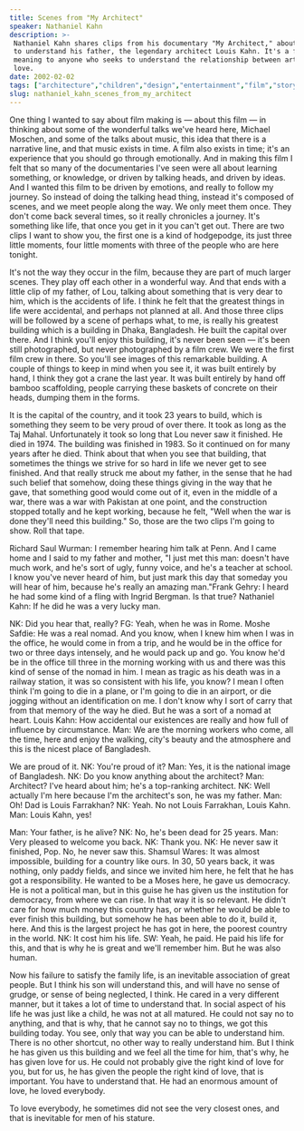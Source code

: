 ```yaml
---
title: Scenes from "My Architect"
speaker: Nathaniel Kahn
description: >-
 Nathaniel Kahn shares clips from his documentary "My Architect," about his quest
 to understand his father, the legendary architect Louis Kahn. It's a film with
 meaning to anyone who seeks to understand the relationship between art and
 love.
date: 2002-02-02
tags: ["architecture","children","design","entertainment","film","storytelling"]
slug: nathaniel_kahn_scenes_from_my_architect
---
```


One thing I wanted to say about film making is — about this film — in thinking about some
of the wonderful talks we've heard here, Michael Moschen, and some of the talks about
music, this idea that there is a narrative line, and that music exists in time. A film
also exists in time; it's an experience that you should go through emotionally. And in
making this film I felt that so many of the documentaries I've seen were all about
learning something, or knowledge, or driven by talking heads, and driven by ideas. And I
wanted this film to be driven by emotions, and really to follow my journey. So instead of
doing the talking head thing, instead it's composed of scenes, and we meet people along
the way. We only meet them once. They don't come back several times, so it really
chronicles a journey. It's something like life, that once you get in it you can't get
out. There are two clips I want to show you, the first one is a kind of hodgepodge, its
just three little moments, four little moments with three of the people who are here
tonight.

It's not the way they occur in the film, because they are part of much larger scenes. They
play off each other in a wonderful way. And that ends with a little clip of my father, of
Lou, talking about something that is very dear to him, which is the accidents of life. I
think he felt that the greatest things in life were accidental, and perhaps not planned at
all. And those three clips will be followed by a scene of perhaps what, to me, is really
his greatest building which is a building in Dhaka, Bangladesh. He built the capital over
there. And I think you'll enjoy this building, it's never been seen — it's been still
photographed, but never photographed by a film crew. We were the first film crew in
there. So you'll see images of this remarkable building. A couple of things to keep in mind
when you see it, it was built entirely by hand, I think they got a crane the last year. It
was built entirely by hand off bamboo scaffolding, people carrying these baskets of
concrete on their heads, dumping them in the forms.

It is the capital of the country, and it took 23 years to build, which is something they
seem to be very proud of over there. It took as long as the Taj Mahal. Unfortunately it
took so long that Lou never saw it finished. He died in 1974. The building was finished in
1983. So it continued on for many years after he died. Think about that when you see that
building, that sometimes the things we strive for so hard in life we never get to see
finished. And that really struck me about my father, in the sense that he had such belief
that somehow, doing these things giving in the way that he gave, that something good would
come out of it, even in the middle of a war, there was a war with Pakistan at one point,
and the construction stopped totally and he kept working, because he felt, "Well when the
war is done they'll need this building." So, those are the two clips I'm going to show.
Roll that tape.

Richard Saul Wurman: I remember hearing him talk at Penn. And I came home and I said to my
father and mother, "I just met this man: doesn't have much work, and he's sort of ugly,
funny voice, and he's a teacher at school. I know you've never heard of him, but just mark
this day that someday you will hear of him, because he's really an amazing man."Frank
Gehry: I heard he had some kind of a fling with Ingrid Bergman. Is that true? Nathaniel
Kahn: If he did he was a very lucky man.

NK: Did you hear that, really? FG: Yeah, when he was in Rome. Moshe Safdie: He was a real
nomad. And you know, when I knew him when I was in the office, he would come in from a
trip, and he would be in the office for two or three days intensely, and he would pack up
and go. You know he'd be in the office till three in the morning working with us and there
was this kind of sense of the nomad in him. I mean as tragic as his death was in a railway
station, it was so consistent with his life, you know? I mean I often think I'm going to
die in a plane, or I'm going to die in an airport, or die jogging without an
identification on me. I don't know why I sort of carry that from that memory of the way he
died. But he was a sort of a nomad at heart. Louis Kahn: How accidental our existences are
really and how full of influence by circumstance. Man: We are the morning workers who come,
all the time, here and enjoy the walking, city's beauty and the atmosphere and this is the
nicest place of Bangladesh.

We are proud of it. NK: You're proud of it? Man: Yes, it is the national image of
Bangladesh. NK: Do you know anything about the architect? Man: Architect? I've heard about
him; he's a top-ranking architect. NK: Well actually I'm here because I'm the architect's
son, he was my father. Man: Oh! Dad is Louis Farrakhan? NK: Yeah. No not Louis Farrakhan,
Louis Kahn. Man: Louis Kahn, yes!

Man: Your father, is he alive? NK: No, he's been dead for 25 years. Man: Very pleased to
welcome you back. NK: Thank you. NK: He never saw it finished, Pop. No, he never saw
this. Shamsul Wares: It was almost impossible, building for a country like ours. In 30, 50
years back, it was nothing, only paddy fields, and since we invited him here, he felt that
he has got a responsibility. He wanted to be a Moses here, he gave us democracy. He is not
a political man, but in this guise he has given us the institution for democracy, from
where we can rise. In that way it is so relevant. He didn't care for how much money this
country has, or whether he would be able to ever finish this building, but somehow he has
been able to do it, build it, here. And this is the largest project he has got in here,
the poorest country in the world. NK: It cost him his life. SW: Yeah, he paid. He paid his
life for this, and that is why he is great and we'll remember him. But he was also
human.

Now his failure to satisfy the family life, is an inevitable association of great people.
But I think his son will understand this, and will have no sense of grudge, or sense of
being neglected, I think. He cared in a very different manner, but it takes a lot of time
to understand that. In social aspect of his life he was just like a child, he was not at
all matured. He could not say no to anything, and that is why, that he cannot say no to
things, we got this building today. You see, only that way you can be able to understand
him. There is no other shortcut, no other way to really understand him. But I think he has
given us this building and we feel all the time for him, that's why, he has given love for
us. He could not probably give the right kind of love for you, but for us, he has given
the people the right kind of love, that is important. You have to understand that. He had
an enormous amount of love, he loved everybody.

To love everybody, he sometimes did not see the very closest ones, and that is inevitable
for men of his stature.

<!--
ad_duration=3.33
comment_count=24
event="TED2002"
external_start_time=0
intro_duration=11.82
is_subtitle_required="False"
is_talk_featured="True"
language="en"
language_swap="False"
native_language="en"
number_of_related_talks=6
number_of_speakers=1
number_of_subtitled_videos=27
number_of_tags=6
number_of_talk_download_languages=28
number_of_talk_more_resources=0
number_of_talk_recommendations=0
number_of_talks_take_actions=0
post_ad_duration=0.83
published_timestamp="2009-04-06 08:09:00"
recording_date="2002-02-02"
speaker_description="Filmmaker"
speaker_is_published=1
speaker_name="Nathaniel Kahn"
talk_name="Scenes from \"My Architect\""
talks_tags=["architecture","children","design","entertainment","film","storytelling"]
url_photo_speaker="https://pe.tedcdn.com/images/ted/81978_254x191.jpg"
url_photo_talk="https://pe.tedcdn.com/images/ted/81977_800x600.jpg"
url_webpage="https://www.ted.com/talks/nathaniel_kahn_scenes_from_my_architect"
video_type_name="TED Stage Talk"
-->